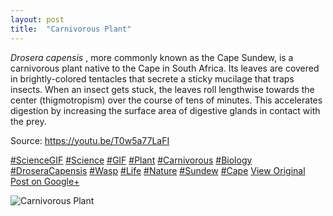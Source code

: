 ```yaml
---
layout: post
title:  "Carnivorous Plant"
---
```


 _Drosera capensis_ , more commonly known as the Cape Sundew, is a carnivorous plant native to the Cape in South Africa. Its leaves are covered in brightly-colored tentacles that secrete a sticky mucilage that traps insects. When an insect gets stuck, the leaves roll lengthwise towards the center (thigmotropism) over the course of tens of minutes. This accelerates digestion by increasing the surface area of digestive glands in contact with the prey.   
  
Source: <https://youtu.be/T0w5a77LaFI>  
  
[#ScienceGIF](https://plus.google.com/s/%23ScienceGIF/posts) [#Science](https://plus.google.com/s/%23Science/posts) [#GIF](https://plus.google.com/s/%23GIF/posts) [#Plant](https://plus.google.com/s/%23Plant/posts) [#Carnivorous](https://plus.google.com/s/%23Carnivorous/posts) [#Biology](https://plus.google.com/s/%23Biology/posts) [#DroseraCapensis](https://plus.google.com/s/%23DroseraCapensis/posts) [#Wasp](https://plus.google.com/s/%23Wasp/posts) [#Life](https://plus.google.com/s/%23Life/posts) [#Nature](https://plus.google.com/s/%23Nature/posts) [#Sundew](https://plus.google.com/s/%23Sundew/posts) [#Cape](https://plus.google.com/s/%23Cape/posts)
[View Original Post on Google+](https://plus.google.com/+ColinSullender/posts/MjiU9uzJ6V9)

![Carnivorous Plant](https://i.imgur.com/0i48POO.gif)
